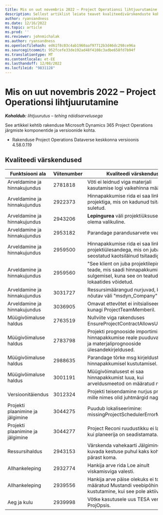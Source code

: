 ```yaml
---
title: Mis on uut novembris 2022 – Project Operationsi lihtjuurutamine
description: Sellest artiklist leiate teavet kvaliteedivärskenduste kohta, mis on saadaval Microsofti Dynamics 365 Project Operations lite-juurutuse 2022. aasta novembri väljaandes.
author: ryansandness
ms.date: 12/16/2022
ms.topic: article
ms.prod: ''
ms.reviewer: johnmichalak
ms.author: ryansandness
ms.openlocfilehash: ed61f8c03c4ab1960aaf97712b3d46dc298ce96a
ms.sourcegitcommit: 952fcefe33de192ad48f4108c3adbe658fd7b94f
ms.translationtype: MT
ms.contentlocale: et-EE
ms.lasthandoff: 12/08/2022
ms.locfileid: "9831128"
---
```

# <a name="whats-new-november-2022---project-operations-lite-deployment"></a>Mis on uut novembris 2022 – Project Operationsi lihtjuurutamine

_**Kohaldub:** lihtjuurutus – tehing näidisarvelusega_

See artikkel kehtib rakenduse Microsoft Dynamics 365 Project Operations järgmiste komponentide ja versioonide kohta.

- Rakenduse Project Operations Dataverse keskkonna versioonis 4.58.0.119


## <a name="quality-updates"></a>Kvaliteedi värskendused

| Funktsiooni ala | Viitenumber | Kvaliteedi värskendus |
| --- | --- | --- |
| Arveldamine ja hinnakujundus | 2781818 | Võti ei leidnud viga materjali kasutamise logi vaikehinna määramisel. |
| Arveldamine ja hinnakujundus | 2922373 | Hinnapakkumise rida ei saa linkida projektiga, mis on kadunud tsitaadina suletud. |
| Arveldamine ja hinnakujundus | 2943206 | **Lepingurea** väli projektiüksuses peaks olema valikuline. |
| Arveldamine ja hinnakujundus | 2953182 | Parandage parandusarvete veateadet.|
| Arveldamine ja hinnakujundus | 2959500 | Hinnapakkumise rida ei saa linkida projektiülesandega, mis on juba seostatud kaotsiläinud tsitaadiga.|
| Arveldamine ja hinnakujundus | 2959560 | "See klient on juba projektilepingus" teade, mis saadi hinnapakkumise sulgemisel, kuna see on teatud lokaatides võidetud. |
| Arveldamine ja hinnakujundus | 3031727 | Ressursimäärangud nurjuvad, kui nõutav väli "msdyn_Company" puudub. |
| Arveldamine ja hinnakujundus | 3036905 | Omavat ettevõtet ei initsialiseerita kunagi ProjectTeamMemberil. |
| Müügivõimaluse haldus | 2763519 | Nullviite viga rakenduses EnsureProjectContractAllowsUpdates. |
| Müügivõimaluse haldus | 2783798 | Projekti prognooside importimisel hinnapakkumise reale puuduvad kulu- ja materjaliprognooside ülesandekirjeldused.|
| Müügivõimaluse haldus | 2988635 | Parandage tõrke msg kirjeldust kliendi hinnapakkumisel kustutamisel. |
| Müügivõimaluse haldus | 3001191 | Müügivõimalusest ei saa hinnapakkumist luua, kui arveldusmeetod on määratud nulliks. |
| Versioonitäiendus | 3012324 | Projekti teisendamine nurjus projektis, mille nimes olid juhtmärgid nagu Tab. || Projekti plaanimine ja jälgimine | 2790384 | Ootel OperationSeti ajalõpp on liiga lühike. |
| Projekti plaanimine ja jälgimine | 3044275 | Puudub lokaliseerimine: missingProjectSchedulerErrorMessage. |
| Projekti plaanimine ja jälgimine | 3044277 | Project Reconi ruudustikku ei laadita, kui planeerija on seadistamata.|
| Ressursihaldus | 2943153 | Värskenda vahekaarti Jälgimine, et kuvada kestuse puhul kaks kohta pärast koma.|
| Allhankeleping | 2932774 | Hankija arve rida Loe ainult viskamisviga valesti. |
| Allhankeleping | 2939556 | Hankija arve päise olekuks ei tohiks olla määratud Mustandi veebipõhine kustutamine, kui see pole aktiivne. |
| Aeg ja kulu | 2939998 | Võtke kasutusele uus TESA versioon ProjOpsis. |
